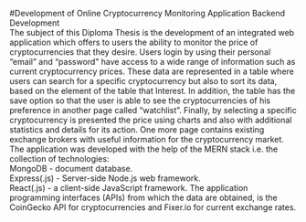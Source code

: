 #Development of Online Cryptocurrency Monitoring Application
Backend Development
 <br />
The subject of this Diploma Thesis is the development of an integrated web application which offers to users the ability to monitor the price of cryptocurrencies that they desire. Users login by using their personal “email” and “password” have access to a wide range of information such as current cryptocurrency prices. These data are represented in a table where users can search for a specific cryptocurrency but also to sort its data, based on the element of the table that Interest. In addition, the table has the save option so that the user is able to see the cryptocurrencies of his preference in another page called “watchlist”. Finally, by selecting a specific cryptocurrency is presented the price using charts and also with additional statistics and details for its action. One more page contains existing exchange brokers with useful information for the cryptocurrency market.
The application was developed with the help of the MERN stack i.e. the collection of technologies:
 <br />	MongoDB - document database.
 <br />	Express(.js) - Server-side Node.js web framework.
 <br />	React(.js) - a client-side JavaScript framework.
The application programming interfaces (APIs) from which the data are obtained, is the CoinGecko API for cryptocurrencies and Fixer.io for current exchange rates.

